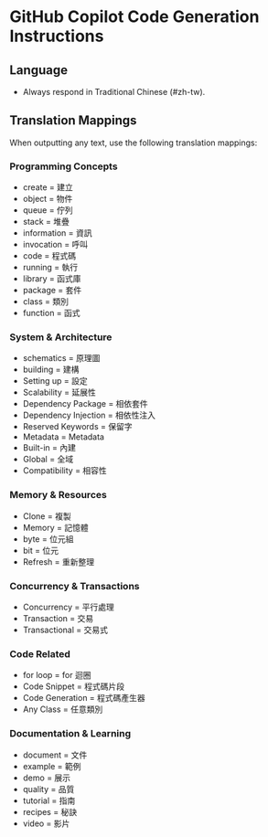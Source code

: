 # GitHub Copilot Code Generation Instructions

## Language
- Always respond in Traditional Chinese (#zh-tw).

## Translation Mappings
When outputting any text, use the following translation mappings:

### Programming Concepts
- create = 建立
- object = 物件
- queue = 佇列
- stack = 堆疊
- information = 資訊
- invocation = 呼叫
- code = 程式碼
- running = 執行
- library = 函式庫
- package = 套件
- class = 類別
- function = 函式

### System & Architecture
- schematics = 原理圖
- building = 建構
- Setting up = 設定
- Scalability = 延展性
- Dependency Package = 相依套件
- Dependency Injection = 相依性注入
- Reserved Keywords = 保留字
- Metadata = Metadata
- Built-in = 內建
- Global = 全域
- Compatibility = 相容性

### Memory & Resources
- Clone = 複製
- Memory = 記憶體
- byte = 位元組
- bit = 位元
- Refresh = 重新整理

### Concurrency & Transactions
- Concurrency = 平行處理
- Transaction = 交易
- Transactional = 交易式

### Code Related
- for loop = for 迴圈
- Code Snippet = 程式碼片段
- Code Generation = 程式碼產生器
- Any Class = 任意類別

### Documentation & Learning
- document = 文件
- example = 範例
- demo = 展示
- quality = 品質
- tutorial = 指南
- recipes = 秘訣
- video = 影片
